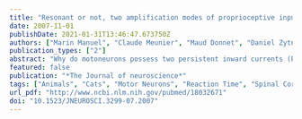 ```yaml
---
title: "Resonant or not, two amplification modes of proprioceptive inputs by persistent inward currents in spinal motoneurons"
date: 2007-11-01
publishDate: 2021-01-31T13:46:47.673750Z
authors: ["Marin Manuel", "Claude Meunier", "Maud Donnet", "Daniel Zytnicki"]
publication_types: ["2"]
abstract: "Why do motoneurons possess two persistent inward currents (PICs), a fast sodium current and a slow calcium current? To answer this question, we replaced the natural PICs with dynamic clamp-imposed artificial PICs at the soma of spinal motoneurons of anesthetized cats. We investigated how PICs with different kinetics (1-100 ms) amplify proprioceptive inputs. We showed that their action depends on the presence or absence of a resonance created by the I(h) current. In resonant motoneurons, a fast PIC enhances the resonance and amplifies the dynamic component of Ia inputs elicited by ramp-and-hold muscle stretches. This facilitates the recruitment of these motoneurons, which likely innervate fast contracting motor units developing large forces, e.g., to restore balance or produce ballistic movements. In nonresonant motoneurons, in contrast, a fast PIC easily triggers plateau potentials, which leads to a dramatic amplification of the static component of Ia inputs. This likely facilitates the recruitment of these motoneurons, innervating mostly slowly contracting and fatigue-resistant motor units, during postural activities. Finally, a slow PIC may switch a resonant motoneuron to nonresonant by counterbalancing I(h), thus changing the action of the fast PIC. A modeling study shows that I(h) needs to be located on the dendrites to create the resonance, and it predicts that dendritic PICs amplify synaptic input in the same manner as somatic PICs."
featured: false
publication: "*The Journal of neuroscience*"
tags: ["Animals", "Cats", "Motor Neurons", "Reaction Time", "Spinal Cord", "Excitatory Postsynaptic Potentials", "Proprioception", "Calcium Channels", "Sodium Channels", "Models- Neurological", "#nosource"]
url_pdf: "http://www.ncbi.nlm.nih.gov/pubmed/18032671"
doi: "10.1523/JNEUROSCI.3299-07.2007"
---
```



